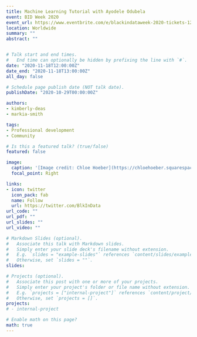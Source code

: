 ```yaml
---
title: Machine Learning Tutorial with Ayodele Odubela
event: BID Week 2020
event_url: https://www.eventbrite.com/e/blackindataweek-2020-tickets-127652703673
location: Worldwide
summary: ""
abstract: ""


# Talk start and end times.
#   End time can optionally be hidden by prefixing the line with `#`.
date: "2020-11-18T12:00:00Z"
date_end: "2020-11-18T13:00:00Z"
all_day: false

# Schedule page publish date (NOT talk date).
publishDate: "2020-10-29T00:00:00Z"

authors:
- kimberly-deas
- markia-smith

tags:
- Professional development
- Community

# Is this a featured talk? (true/false)
featured: false

image:
  caption: '[Image credit: Chloe Hoeber](https://chloehoeber.squarespace.com/)'
  focal_point: Right

links:
- icon: twitter
  icon_pack: fab
  name: Follow
  url: https://twitter.com/BlkInData 
url_code: ""
url_pdf: ""
url_slides: ""
url_video: ""

# Markdown Slides (optional).
#   Associate this talk with Markdown slides.
#   Simply enter your slide deck's filename without extension.
#   E.g. `slides = "example-slides"` references `content/slides/example-slides.md`.
#   Otherwise, set `slides = ""`.
slides: 

# Projects (optional).
#   Associate this post with one or more of your projects.
#   Simply enter your project's folder or file name without extension.
#   E.g. `projects = ["internal-project"]` references `content/project/deep-learning/index.md`.
#   Otherwise, set `projects = []`.
projects:
# - internal-project

# Enable math on this page?
math: true
---
```

